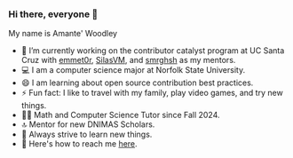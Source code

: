 ### Hi there, everyone 👋

My name is Amante' Woodley

* 🔭 I’m currently working on the contributor catalyst program at UC Santa Cruz with [emmet0r](https://github.com/emmet0r), [SilasVM](https://github.com/SilasVM), and [smrghsh](https://github.com/smrghsh) as my mentors.
* 💻 I am a computer science major at Norfolk State University.
* 😄 I am learning about open source contribution best practices.
* ⚡ Fun fact: I like to travel with my family, play video games, and try new things.
* 👨‍🏫 Math and Computer Science Tutor since Fall 2024.
* 🔝 Mentor for new DNIMAS Scholars.
* 🌱 Always strive to learn new things.
* 📨 Here's how to reach me [here](a.e.woodley@spartans.nsu.edu).
